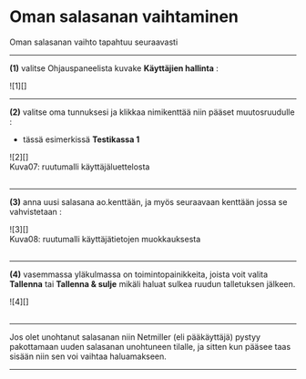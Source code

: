 # Oman salasanan vaihtaminen

Oman salasanan vaihto tapahtuu seuraavasti

----

__(1)__ valitse Ohjauspaneelista kuvake **Käyttäjien hallinta** :

<figure class="fig-n" style="margin:10px 0 0 0">
![1][]
<figcaption></figcaption>
</figure>

----

__(2)__ valitse oma tunnuksesi ja klikkaa nimikenttää niin pääset muutosruudulle :

* tässä esimerkissä __Testikassa 1__

<figure class="fig-n" style="margin:10px 0 30px 0">
![2][]
<figcaption>Kuva07: ruutumalli käyttäjäluettelosta</figcaption>
</figure>

----

__(3)__ anna uusi salasana ao.kenttään, ja myös seuraavaan kenttään jossa se vahvistetaan :


<figure class="fig-n" style="margin:10px 0 30px 0">
![3][]
<figcaption>Kuva08: ruutumalli käyttäjätietojen muokkauksesta</figcaption>
</figure>

----

__(4)__ vasemmassa yläkulmassa on toimintopainikkeita, joista voit valita **Tallenna**
tai **Tallenna & sulje** mikäli haluat sulkea ruudun talletuksen jälkeen.

<figure class="fig-n" style="margin:10px 0 30px 0">
![4][]
<figcaption></figcaption>
</figure>


----

<div class='msg msg-warn'>
 Jos olet unohtanut salasanan niin Netmiller (eli pääkäyttäjä) pystyy
 pakottamaan uuden salasanan unohtuneen tilalle, ja sitten kun pääsee
 taas sisään niin sen voi vaihtaa haluamakseen.
</div>

----

[1]: kuvat/kuva103.png "Toiminto ohjauspaneelissa"
[2]: kuvat/kuva104.png "Ruutumalli"
[3]: kuvat/kuva105.png "Ruutumalli"
[4]: kuvat/kuva106.png "Ruutumalli toiminnoista"

